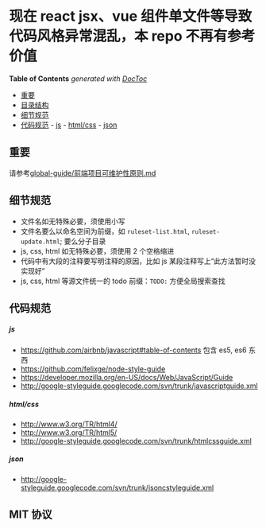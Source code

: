 # 现在 react jsx、vue 组件单文件等导致代码风格异常混乱，本 repo 不再有参考价值

<!-- START doctoc generated TOC please keep comment here to allow auto update -->
<!-- DON'T EDIT THIS SECTION, INSTEAD RE-RUN doctoc TO UPDATE -->
**Table of Contents**  *generated with [DocToc](http://doctoc.herokuapp.com/)*

- [重要](#重要)
- [目录结构](#目录结构)
- [细节规范](#细节规范)
- [代码规范](#代码规范)
      - [js](#js)
      - [html/css](#htmlcss)
      - [json](#json)

<!-- END doctoc generated TOC please keep comment here to allow auto update -->


## 重要
请参考[global-guide/前端项目可维护性原则.md](global-guide/前端项目可维护性原则.md)


## 细节规范
  - 文件名如无特殊必要，须使用小写
  - 文件名要么以命名空间为前缀，如 `ruleset-list.html`, `ruleset-update.html`; 要么分子目录
  - js, css, html 如无特殊必要，须使用 2 个空格缩进
  - 代码中有大段的注释要写明注释的原因，比如 js 某段注释写上“此方法暂时没实现好”
  - js, css, html 等源文件统一的 todo 前缀：`TODO:` 方便全局搜索查找


## 代码规范

##### js
- https://github.com/airbnb/javascript#table-of-contents 包含 es5, es6 东西
- https://github.com/felixge/node-style-guide
- https://developer.mozilla.org/en-US/docs/Web/JavaScript/Guide
- http://google-styleguide.googlecode.com/svn/trunk/javascriptguide.xml

##### html/css
- http://www.w3.org/TR/html4/
- http://www.w3.org/TR/html5/
- http://google-styleguide.googlecode.com/svn/trunk/htmlcssguide.xml

##### json
- http://google-styleguide.googlecode.com/svn/trunk/jsoncstyleguide.xml


## MIT 协议


